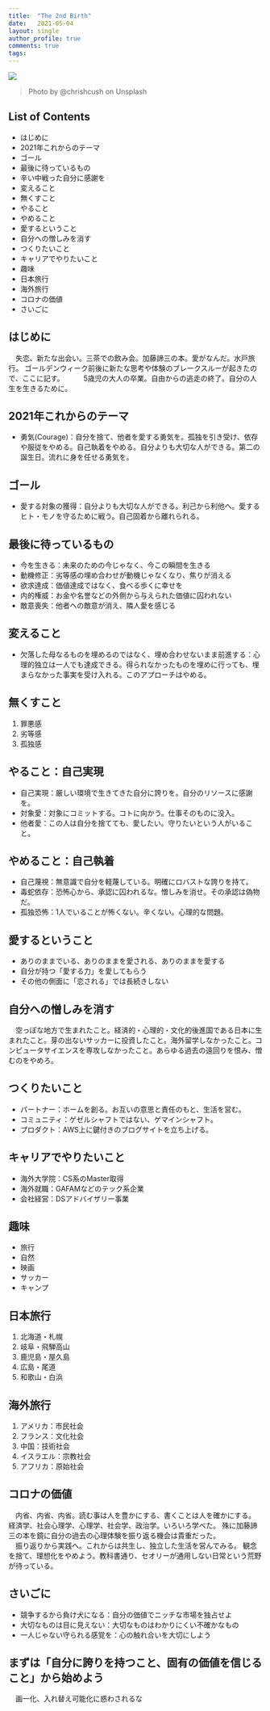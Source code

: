 ```yaml
---
title:  "The 2nd Birth"
date:   2021-05-04
layout: single
author_profile: true
comments: true
tags:
---
```


![](https://images.unsplash.com/flagged/photo-1551049215-23fd6d2ac3f1?ixid=MnwxMjA3fDB8MHxwaG90by1wYWdlfHx8fGVufDB8fHx8&ixlib=rb-1.2.1&auto=format&fit=crop&w=1055&q=80)
> Photo by @chrishcush on Unsplash

## List of Contents
- はじめに
- 2021年これからのテーマ
- ゴール
- 最後に待っているもの
- 辛い中戦った自分に感謝を
- 変えること
- 無くすこと
- やること
- やめること
- 愛するということ
- 自分への憎しみを消す
- つくりたいこと
- キャリアでやりたいこと
- 趣味
- 日本旅行
- 海外旅行
- コロナの価値
- さいごに


## はじめに
　失恋、新たな出会い。三茶での飲み会。加藤諦三の本。愛がなんだ。水戸旅行。
ゴールデンウィーク前後に新たな思考や体験のブレークスルーが起きたので、ここに記す。　　
　5歳児の大人の卒業。自由からの逃走の終了。自分の人生を生きるために。


## 2021年これからのテーマ
- 勇気(Courage)：自分を捨て、他者を愛する勇気を。孤独を引き受け、依存や服従をやめる。自己執着をやめる。自分よりも大切な人ができる。第二の誕生日。流れに身を任せる勇気を。


## ゴール
- 愛する対象の獲得：自分よりも大切な人ができる。利己から利他へ。愛するヒト・モノを守るために戦う。自己固着から離れられる。


## 最後に待っているもの
- 今を生きる：未来のための今じゃなく、今この瞬間を生きる
- 動機修正：劣等感の埋め合わせが動機じゃなくなり、焦りが消える
- 欲求達成：価値達成ではなく、食べる歩くに幸せを
- 内的権威：お金や名誉などの外側から与えられた価値に囚われない
- 敵意喪失：他者への敵意が消え、隣人愛を感じる


## 変えること
- 欠落した母なるものを埋めるのではなく、埋め合わせないまま前進する：心理的独立は一人でも達成できる。得られなかったものを埋めに行っても、埋まらなかった事実を受け入れる。このアプローチはやめる。

## 無くすこと
1. 罪悪感
2. 劣等感
3. 孤独感


## やること：自己実現
- 自己実現：厳しい環境で生きてきた自分に誇りを。自分のリソースに感謝を。
- 対象愛：対象にコミットする。コトに向かう。仕事そのものに没入。
- 他者愛：この人は自分を捨てても、愛したい。守りたいという人がいること。


## やめること：自己執着
- 自己蔑視：無意識で自分を軽蔑している。明確にロバストな誇りを持て。
- 毒蛇依存：恐怖心から、承認に囚われるな。憎しみを消せ。その承認は偽物だ。
- 孤独恐怖：1人でいることが怖くない。辛くない。心理的な問題。


## 愛するということ
- ありのままでいる、ありのままを愛される、ありのままを愛する
- 自分が持つ「愛する力」を愛してもらう
- その他の側面に「恋される」では長続きしない


## 自分への憎しみを消す
　空っぽな地方で生まれたこと。経済的・心理的・文化的後進国である日本に生まれたこと。芽の出ないサッカーに投資したこと。海外留学しなかったこと。コンピュータサイエンスを専攻しなかったこと。あらゆる過去の遠回りを恨み、憎むのをやめろ。


## つくりたいこと
- パートナー：ホームを創る。お互いの意思と責任のもと、生活を営む。
- コミュニティ：ゲゼルシャフトではない、ゲマインシャフト。
- プロダクト：AWS上に鍵付きのブログサイトを立ち上げる。


## キャリアでやりたいこと 
- 海外大学院：CS系のMaster取得
- 海外就職：GAFAMなどのテック系企業
- 会社経営：DSアドバイザリー事業


## 趣味
- 旅行
- 自然
- 映画
- サッカー
- キャンプ


## 日本旅行
1. 北海道・札幌
2. 岐阜・飛騨高山
3. 鹿児島・屋久島
4. 広島・尾道
5. 和歌山・白浜


## 海外旅行
1. アメリカ：市民社会
2. フランス：文化社会
3. 中国：技術社会
4. イスラエル：宗教社会
5. アフリカ：原始社会


## コロナの価値
　内省、内省、内省。読む事は人を豊かにする、書くことは人を確かにする。
経済学、社会心理学、心理学、社会学、政治学。いろいろ学べた。
殊に加藤諦三の本を鏡に自分の過去の心理体験を振り返る機会は貴重だった。   
　振り返りから実践へ。これからは共生し、独立した生活を営んでみる。
観念を捨て、理想化をやめよう。教科書通り、セオリーが通用しない日常という荒野が待っている。


## さいごに
- 競争するから負け犬になる：自分の価値でニッチな市場を独占せよ
- 大切なものは目に見えない：大切なものはわかりにくい不確かなもの
- 一人じゃない守られる感覚を：心の触れ合いを大切にしよう


## まずは「自分に誇りを持つこと、固有の価値を信じること」から始めよう
　画一化、入れ替え可能化に惑わされるな
